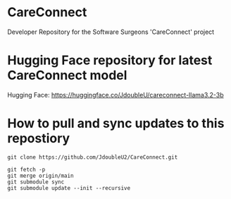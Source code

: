 # CareConnect
Developer Repository for the Software Surgeons 'CareConnect' project 

# Hugging Face repository for latest CareConnect model

Hugging Face: https://huggingface.co/JdoubleU/careconnect-llama3.2-3b

# How to pull and sync updates to this repostiory 
    git clone https://github.com/JdoubleU2/CareConnect.git

    git fetch -p
    git merge origin/main
    git submodule sync
    git submodule update --init --recursive

